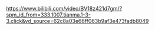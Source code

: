 https://www.bilibili.com/video/BV18z421d7gm/?spm_id_from=333.1007.tianma.1-3-3.click&vd_source=62c8a03e66ff063b9af3e473fadb8049
